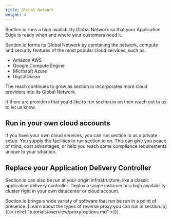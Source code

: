 ```yaml
---
title: Global Network
weight: 4
---
```

Section.io runs a high availability Global Network so that your Application Edge is ready when and where your customers need it.

Section.io forms its Global Network by combining the network, compute and security features of the most popular cloud services, such as:

* Amazon AWS
* Google Compute Engine
* Microsoft Azure
* DigitalOcean

The reach continues to grow as section.io incorporates more cloud providers into its Global Network.

If there are providers that you'd like to run section.io on then reach out to us to let us know.

## Run in your own cloud accounts

If you have your own cloud services, you can run section.io as a private setup. You supply the facilities to run section.io on. This can give you peace of mind, cost advantages, or help you reach some compliance requirements unique to your situation.

## Replace your Application Delivery Controller

Section.io can also be run at your origin infrastructure, like a classic application delivery controller. Deploy a single instance or a high availability cluster right in your own datacenter or cloud account.

Section.io brings a wide variety of software that run be run in a point of presence. [Learn about the types of reverse proxy you can run in section.io]({{< relref "tutorials/overview/proxy-options.md" >}}).